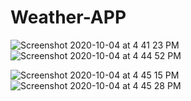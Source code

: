 # Weather-APP
![Screenshot 2020-10-04 at 4 41 23 PM](https://user-images.githubusercontent.com/30404856/95013318-615cd400-0661-11eb-8a3e-054434301fcd.png) ![Screenshot 2020-10-04 at 4 44 52 PM](https://user-images.githubusercontent.com/30404856/95013300-4a1de680-0661-11eb-8224-ec2e68475cf5.png)

![Screenshot 2020-10-04 at 4 45 15 PM](https://user-images.githubusercontent.com/30404856/95013337-70438680-0661-11eb-97f5-8c64038c8a33.png) ![Screenshot 2020-10-04 at 4 45 28 PM](https://user-images.githubusercontent.com/30404856/95013346-7d607580-0661-11eb-9370-987e4a2c755c.png)







